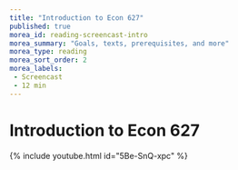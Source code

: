 ```yaml
---
title: "Introduction to Econ 627"
published: true
morea_id: reading-screencast-intro
morea_summary: "Goals, texts, prerequisites, and more"
morea_type: reading
morea_sort_order: 2
morea_labels:
 - Screencast
 - 12 min
---
```


# Introduction to Econ 627
{% include youtube.html id="5Be-SnQ-xpc" %}
